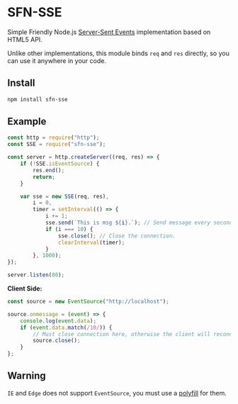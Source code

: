 # SFN-SSE

Simple Friendly Node.js 
[Server-Sent Events](https://html.spec.whatwg.org/multipage/server-sent-events.html) 
implementation based on HTML5 API.

Unlike other implementations, this module binds `req` and `res` directly, so 
you can use it anywhere in your code. 

## Install

```sh
npm install sfn-sse
```

## Example

```javascript
const http = require("http");
const SSE = require("sfn-sse");

const server = http.createServer((req, res) => {
    if (!SSE.isEventSource) {
        res.end();
        return;
    }

    var sse = new SSE(req, res),
        i = 0,
        timer = setInterval(() => {
            i += 1;
            sse.send(`This is msg ${i}.`); // Send message every seconds.
            if (i === 10) {
                sse.close(); // Close the connection.
                clearInterval(timer);
            }
        }, 1000);
});

server.listen(80);
```

**Client Side:**

```javascript
const source = new EventSource("http://localhost");

source.onmessage = (event) => {
    console.log(event.data);
    if (event.data.match(/10/)) {
        // Must close connection here, otherwise the client will reconnect.
        source.close();
    }
};
```

## Warning

`IE` and `Edge` does not support `EventSource`, you must use a 
[polyfill](https://github.com/Yaffle/EventSource) for them.  